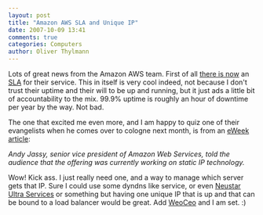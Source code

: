 ```yaml
---
layout: post
title: "Amazon AWS SLA and Unique IP"
date: 2007-10-09 13:41
comments: true
categories: Computers
author: Oliver Thylmann
---
```










Lots of great news from the Amazon AWS team. First of all [there is now](http://aws.typepad.com/aws/2007/10/amazon-s3-at-yo.html?cid=85711004) an [SLA](http://www.amazon.com/gp/browse.html?node=379654011) for their service. This in itself is very cool indeed, not because I don't trust their uptime and their will to be up and running, but it just ads a little bit of accountability to the mix. 99.9% uptime is roughly an hour of downtime per year by the way. Not bad.

The one that excited me even more, and I am happy to quiz one of their evangelists when he comes over to cologne next month, is from an [eWeek article](http://www.eweek.com/article2/0,1759,2190210,00.asp):

*Andy Jassy, senior vice president of Amazon Web Services, told the audience that the offering was currently working on static IP technology.*

Wow! Kick ass. I just really need one, and a way to manage which server gets that IP. Sure I could use some dyndns like service, or even [Neustar Ultra Services](http://www.neustarultraservices.biz/) or something but having one unique IP that is up and that can be bound to a load balancer would be great. Add [WeoCeo](http://weoceo.weogeo.com/) and I am set. :)

